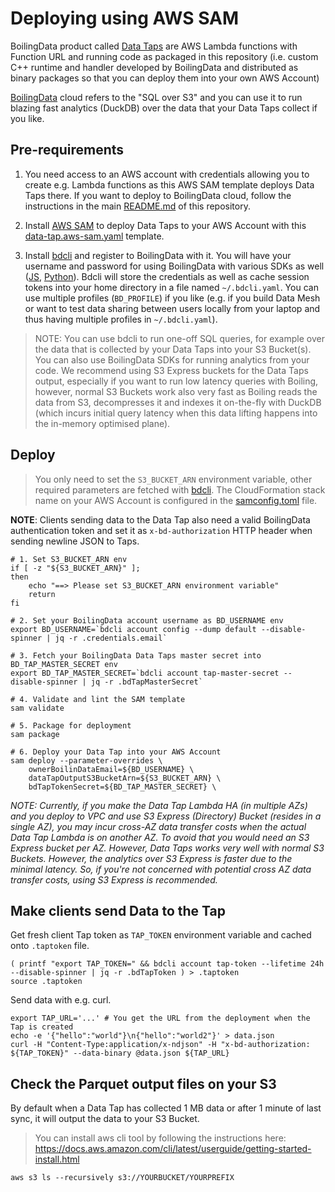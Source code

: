 # Deploying using AWS SAM

BoilingData product called [Data Taps](https://www.taps.boilingdata.com/) are AWS Lambda functions with Function URL and running code as packaged in this repository (i.e. custom C++ runtime and handler developed by BoilingData and distributed as binary packages so that you can deploy them into your own AWS Account)

[BoilingData](https://www.boilingdata.com/) cloud refers to the "SQL over S3" and you can use it to run blazing fast analytics (DuckDB) over the data that your Data Taps collect if you like.

## Pre-requirements

1. You need access to an AWS account with credentials allowing you to create e.g. Lambda functions as this AWS SAM template deploys Data Taps there. If you want to deploy to BoilingData cloud, follow the instructions in the main [README.md](../README.md) of this repository.

2. Install [AWS SAM](https://docs.aws.amazon.com/serverless-application-model/latest/developerguide/install-sam-cli.html#install-sam-cli-instructions) to deploy Data Taps to your AWS Account with this [data-tap.aws-sam.yaml](data-tap.aws-sam.yaml) template.

3. Install [bdcli](https://github.com/boilingdata/boilingdata-bdcli/blob/main/ONBOARDING.md) and register to BoilingData with it. You will have your username and password for using BoilingData with various SDKs as well ([JS](https://github.com/boilingdata/node-boilingdata), [Python](https://github.com/boilingdata/py-boilingdata)). Bdcli will store the credentials as well as cache session tokens into your home directory in a file named `~/.bdcli.yaml`. You can use multiple profiles (`BD_PROFILE`) if you like (e.g. if you build Data Mesh or want to test data sharing between users locally from your laptop and thus having multiple profiles in `~/.bdcli.yaml`).

> NOTE: You can use bdcli to run one-off SQL queries, for example over the data that is collected by your Data Taps into your S3 Bucket(s). You can also use BoilingData SDKs for running analytics from your code. We recommend using S3 Express buckets for the Data Taps output, especially if you want to run low latency queries with Boiling, however, normal S3 Buckets work also very fast as Boiling reads the data from S3, decompresses it and indexes it on-the-fly with DuckDB (which incurs initial query latency when this data lifting happens into the in-memory optimised plane).

## Deploy

> You only need to set the `S3_BUCKET_ARN` environment variable, other required parameters are fetched with [bdcli](https://github.com/boilingdata/boilingdata-bdcli). The CloudFormation stack name on your AWS Account is configured in the [samconfig.toml](samconfig.toml) file.

**NOTE**: Clients sending data to the Data Tap also need a valid BoilingData authentication token and set it as `x-bd-authorization` HTTP header when sending newline JSON to Taps.

```shell
# 1. Set S3_BUCKET_ARN env
if [ -z "${S3_BUCKET_ARN}" ];
then
    echo "==> Please set S3_BUCKET_ARN environment variable"
    return
fi

# 2. Set your BoilingData account username as BD_USERNAME env
export BD_USERNAME=`bdcli account config --dump default --disable-spinner | jq -r .credentials.email`

# 3. Fetch your BoilingData Data Taps master secret into BD_TAP_MASTER_SECRET env
export BD_TAP_MASTER_SECRET=`bdcli account tap-master-secret --disable-spinner | jq -r .bdTapMasterSecret`

# 4. Validate and lint the SAM template
sam validate

# 5. Package for deployment
sam package

# 6. Deploy your Data Tap into your AWS Account
sam deploy --parameter-overrides \
    ownerBoilinDataEmail=${BD_USERNAME} \
    dataTapOutputS3BucketArn=${S3_BUCKET_ARN} \
    bdTapTokenSecret=${BD_TAP_MASTER_SECRET} \
```

_NOTE: Currently, if you make the Data Tap Lambda HA (in multiple AZs) and you deploy to VPC and use S3 Express (Directory) Bucket (resides in a single AZ), you may incur cross-AZ data transfer costs when the actual Data Tap Lambda is on another AZ. To avoid that you would need an S3 Express bucket per AZ. However, Data Taps works very well with normal S3 Buckets. However, the analytics over S3 Express is faster due to the minimal latency. So, if you're not concerned with potential cross AZ data transfer costs, using S3 Express is recommended._

## Make clients send Data to the Tap

Get fresh client Tap token as `TAP_TOKEN` environment variable and cached onto `.taptoken` file.

```shell
( printf "export TAP_TOKEN=" && bdcli account tap-token --lifetime 24h --disable-spinner | jq -r .bdTapToken ) > .taptoken
source .taptoken
```

Send data with e.g. curl.

```shell
export TAP_URL='...' # You get the URL from the deployment when the Tap is created
echo -e '{"hello":"world"}\n{"hello":"world2"}' > data.json
curl -H "Content-Type:application/x-ndjson" -H "x-bd-authorization: ${TAP_TOKEN}" --data-binary @data.json ${TAP_URL}
```

## Check the Parquet output files on your S3

By default when a Data Tap has collected 1 MB data or after 1 minute of last sync, it will output the data to your S3 Bucket.

> You can install aws cli tool by following the instructions here: https://docs.aws.amazon.com/cli/latest/userguide/getting-started-install.html

```shell
aws s3 ls --recursively s3://YOURBUCKET/YOURPREFIX
```
